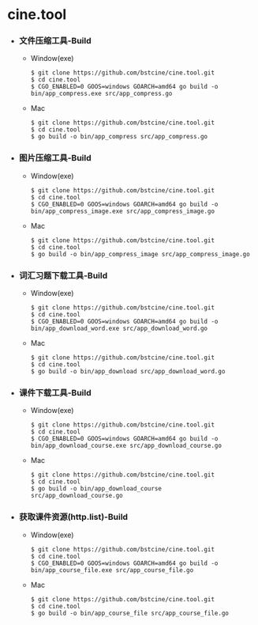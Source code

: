 # cine.tool
- ### 文件压缩工具-Build
   - Window(exe)
      ```
      $ git clone https://github.com/bstcine/cine.tool.git
      $ cd cine.tool
      $ CGO_ENABLED=0 GOOS=windows GOARCH=amd64 go build -o bin/app_compress.exe src/app_compress.go
      ```
   - Mac
      ```
      $ git clone https://github.com/bstcine/cine.tool.git
      $ cd cine.tool
      $ go build -o bin/app_compress src/app_compress.go
      ```
- ### 图片压缩工具-Build
   - Window(exe)
      ```
      $ git clone https://github.com/bstcine/cine.tool.git
      $ cd cine.tool
      $ CGO_ENABLED=0 GOOS=windows GOARCH=amd64 go build -o bin/app_compress_image.exe src/app_compress_image.go
      ```
   - Mac
      ```
      $ git clone https://github.com/bstcine/cine.tool.git
      $ cd cine.tool
      $ go build -o bin/app_compress_image src/app_compress_image.go
      ```
- ### 词汇习题下载工具-Build
   - Window(exe)
      ```
      $ git clone https://github.com/bstcine/cine.tool.git
      $ cd cine.tool
      $ CGO_ENABLED=0 GOOS=windows GOARCH=amd64 go build -o bin/app_download_word.exe src/app_download_word.go
      ```
   - Mac
      ```
      $ git clone https://github.com/bstcine/cine.tool.git
      $ cd cine.tool
      $ go build -o bin/app_download src/app_download_word.go
      ```
- ### 课件下载工具-Build
   - Window(exe)
      ```
      $ git clone https://github.com/bstcine/cine.tool.git
      $ cd cine.tool
      $ CGO_ENABLED=0 GOOS=windows GOARCH=amd64 go build -o bin/app_download_course.exe src/app_download_course.go
      ```
   - Mac
      ```
      $ git clone https://github.com/bstcine/cine.tool.git
      $ cd cine.tool
      $ go build -o bin/app_download_course src/app_download_course.go
      ```
- ### 获取课件资源(http.list)-Build
   - Window(exe)
      ```
      $ git clone https://github.com/bstcine/cine.tool.git
      $ cd cine.tool
      $ CGO_ENABLED=0 GOOS=windows GOARCH=amd64 go build -o bin/app_course_file.exe src/app_course_file.go
      ```
   - Mac
      ```
      $ git clone https://github.com/bstcine/cine.tool.git
      $ cd cine.tool
      $ go build -o bin/app_course_file src/app_course_file.go
      ```